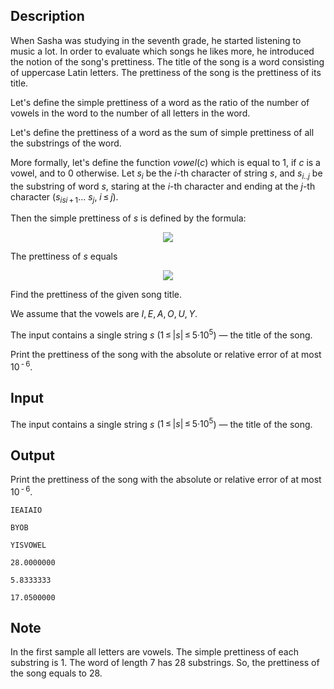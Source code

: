 ## Description

<div><p>When Sasha was studying in the seventh grade, he started listening to music a lot. In order to evaluate which songs he likes more, he introduced the notion of the song's <span class="tex-font-style-it">prettiness</span>. The title of the song is a word consisting of uppercase Latin letters. The <span class="tex-font-style-it">prettiness</span> of the song is the <span class="tex-font-style-it">prettiness</span> of its title.</p><p>Let's define the <span class="tex-font-style-it">simple prettiness</span> of a word as the ratio of the number of vowels in the word to the number of all letters in the word.</p><p>Let's define the <span class="tex-font-style-it">prettiness</span> of a word as the sum of <span class="tex-font-style-it">simple prettiness</span> of all the substrings of the word.</p><p>More formally, let's define the function <span class="tex-span"><i>vowel</i>(<i>c</i>)</span> which is equal to <span class="tex-span">1</span>, if <span class="tex-span"><i>c</i></span> is a vowel, and to <span class="tex-span">0</span> otherwise. Let <span class="tex-span"><i>s</i><sub class="lower-index"><i>i</i></sub></span> be the <span class="tex-span"><i>i</i></span>-th character of string <span class="tex-span"><i>s</i></span>, and <span class="tex-span"><i>s</i><sub class="lower-index"><i>i</i>..<i>j</i></sub></span> be the substring of word <span class="tex-span"><i>s</i></span>, staring at the <span class="tex-span"><i>i</i></span>-th character and ending at the <span class="tex-span"><i>j</i></span>-th character (<span class="tex-span"><i>s</i><sub class="lower-index"><i>is</i></sub><sub class="lower-index"><i>i</i> + 1</sub>... <i>s</i><sub class="lower-index"><i>j</i></sub></span>, <span class="tex-span"><i>i</i> ≤ <i>j</i></span>).</p><p>Then the <span class="tex-font-style-it">simple prettiness</span> of <span class="tex-span"><i>s</i></span> is defined by the formula:</p><center class="tex-equation"><img align="middle" class="tex-formula" src="file://ifCtCqIM.png" style="max-width: 100.0%;max-height: 100.0%;"></center><p>The <span class="tex-font-style-it">prettiness</span> of <span class="tex-span"><i>s</i></span> equals </p><center class="tex-equation"><img align="middle" class="tex-formula" src="file://oq0yLzF9.png" style="max-width: 100.0%;max-height: 100.0%;"></center><p>Find the <span class="tex-font-style-it">prettiness</span> of the given song title.</p><p>We assume that the vowels are <span class="tex-span"><i>I</i>, <i>E</i>, <i>A</i>, <i>O</i>, <i>U</i>, <i>Y</i></span>.</p></div><div class="input-specification"><p>The input contains a single string <span class="tex-span"><i>s</i></span> (<span class="tex-span">1 ≤ |<i>s</i>| ≤ 5·10<sup class="upper-index">5</sup></span>) — the title of the song.</p></div><div class="output-specification"><p>Print the <span class="tex-font-style-it">prettiness</span> of the song with the absolute or relative error of at most <span class="tex-span">10<sup class="upper-index"> - 6</sup></span>.</p></div>

## Input

<p>The input contains a single string <span class="tex-span"><i>s</i></span> (<span class="tex-span">1 ≤ |<i>s</i>| ≤ 5·10<sup class="upper-index">5</sup></span>) — the title of the song.</p>

## Output

<p>Print the <span class="tex-font-style-it">prettiness</span> of the song with the absolute or relative error of at most <span class="tex-span">10<sup class="upper-index"> - 6</sup></span>.</p>





```input1
IEAIAIO

```




```input2
BYOB

```




```input3
YISVOWEL

```




```output1
28.0000000

```




```output2
5.8333333

```




```output3
17.0500000

```



## Note

<p>In the first sample all letters are vowels. The <span class="tex-font-style-it">simple prettiness</span> of each substring is <span class="tex-span">1</span>. The word of length <span class="tex-span">7</span> has <span class="tex-span">28</span> substrings. So, the <span class="tex-font-style-it">prettiness</span> of the song equals to <span class="tex-span">28</span>.</p>
